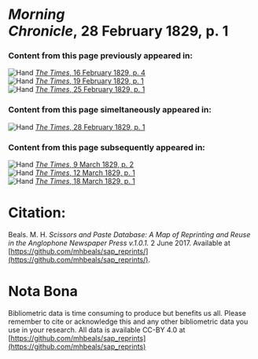 # *Morning Chronicle*, 28 February 1829, p. 1  
  
### Content from this page previously appeared in:  
![Hand](http://scissorsandpaste.net/wp-content/uploads/2017/06/smallhandpointer.png) [*The Times*, 16 February 1829, p. 4](https://mhbeals.github.io/sap_html/The-Times/The-Times-16-February-1829-p-4)  
![Hand](http://scissorsandpaste.net/wp-content/uploads/2017/06/smallhandpointer.png) [*The Times*, 19 February 1829, p. 1](https://mhbeals.github.io/sap_html/The-Times/The-Times-19-February-1829-p-1)  
![Hand](http://scissorsandpaste.net/wp-content/uploads/2017/06/smallhandpointer.png) [*The Times*, 25 February 1829, p. 1](https://mhbeals.github.io/sap_html/The-Times/The-Times-25-February-1829-p-1)  
  
### Content from this page simeltaneously appeared in:  
![Hand](http://scissorsandpaste.net/wp-content/uploads/2017/06/smallhandpointer.png) [*The Times*, 28 February 1829, p. 1](https://mhbeals.github.io/sap_html/The-Times/The-Times-28-February-1829-p-1)  
  
### Content from this page subsequently appeared in:  
![Hand](http://scissorsandpaste.net/wp-content/uploads/2017/06/smallhandpointer.png) [*The Times*, 9 March 1829, p. 2](https://mhbeals.github.io/sap_html/The-Times/The-Times-9-March-1829-p-2)  
![Hand](http://scissorsandpaste.net/wp-content/uploads/2017/06/smallhandpointer.png) [*The Times*, 12 March 1829, p. 1](https://mhbeals.github.io/sap_html/The-Times/The-Times-12-March-1829-p-1)  
![Hand](http://scissorsandpaste.net/wp-content/uploads/2017/06/smallhandpointer.png) [*The Times*, 18 March 1829, p. 1](https://mhbeals.github.io/sap_html/The-Times/The-Times-18-March-1829-p-1)  


# Citation: 

Beals. M. H. *Scissors and Paste Database: A Map of Reprinting and Reuse in the Anglophone Newspaper Press v.1.0.1.* 2 June 2017. Available at [https://github.com/mhbeals/sap_reprints/](https://github.com/mhbeals/sap_reprints/). 

# Nota Bona

Bibliometric data is time consuming to produce but benefits us all. Please remember to cite or acknowledge this and any other bibliometric data you use in your research. All data is available CC-BY 4.0 at [https://github.com/mhbeals/sap_reprints](https://github.com/mhbeals/sap_reprints)
